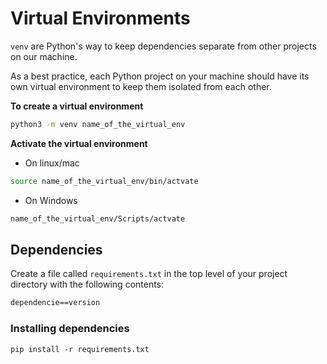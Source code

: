 # Virtual Environments

`venv` are Python's way to keep dependencies separate from other projects on our machine.

As a best practice, each Python project on your machine should have its own virtual environment to keep them isolated from each other.

**To create a virtual environment**

```bash
python3 -m venv name_of_the_virtual_env
```

**Activate the virtual environment**

- On linux/mac

```bash
source name_of_the_virtual_env/bin/actvate
```

- On Windows

```bash
name_of_the_virtual_env/Scripts/actvate
```

## Dependencies

Create a file called `requirements.txt` in the top level of your project directory with the following contents:

```requirements.txt
dependencie==version
```

### Installing dependencies

```
pip install -r requirements.txt
```

